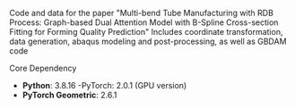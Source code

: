 Code and data for the paper "Multi-bend Tube Manufacturing with RDB Process: Graph-based Dual Attention Model with B-Spline Cross-section Fitting for Forming Quality Prediction"
Includes coordinate transformation, data generation, abaqus modeling and post-processing, as well as GBDAM code

Core Dependency
- **Python**: 3.8.16
-PyTorch: 2.0.1 (GPU version)
- **PyTorch Geometric**: 2.6.1
